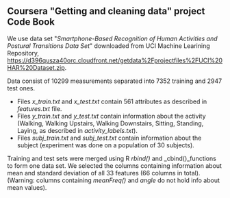 ## Coursera "Getting and cleaning data" project Code Book

We use data set "_Smartphone-Based Recognition of Human Activities and Postural Transitions Data Set_" downloaded from UCI Machine Learining Repository, https://d396qusza40orc.cloudfront.net/getdata%2Fprojectfiles%2FUCI%20HAR%20Dataset.zip. 

Data consist of 10299 measurements separated into 7352 training and 2947 test ones. 

* Files *x_train.txt* and *x_test.txt* contain 561 attributes as described in *features.txt* file. 
* Files *y_train.txt* and *y_test.txt* contain information about the activity (Walking, Walking Upstairs, Walking Downstairs, Sitting, Standing, Laying, as described in *activity_labels.txt*). 
* Files *subj_train.txt* and *subj_test.txt* contain information about the subject (experiment was done on a population of 30 subjects).

Training and test sets were merged using R _rbind()_ and _cbind()_functions to form one data set. We selected the columns containing information about mean and standard deviation of all 33 features (66 columns in total). (Warning: columns containing *meanFreq()* and *angle* do not hold info about mean values).



